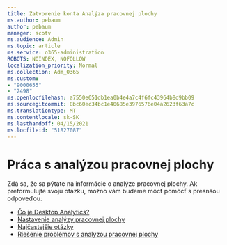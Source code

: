 ```yaml
---
title: Zatvorenie konta Analýza pracovnej plochy
ms.author: pebaum
author: pebaum
manager: scotv
ms.audience: Admin
ms.topic: article
ms.service: o365-administration
ROBOTS: NOINDEX, NOFOLLOW
localization_priority: Normal
ms.collection: Adm_O365
ms.custom:
- "9000655"
- "2498"
ms.openlocfilehash: a7550e651db1ea0b4e4a7c4f6fc43964b8d9bb09
ms.sourcegitcommit: 8bc60ec34bc1e40685e3976576e04a2623f63a7c
ms.translationtype: MT
ms.contentlocale: sk-SK
ms.lasthandoff: 04/15/2021
ms.locfileid: "51827087"
---
```

# <a name="working-with-desktop-analytics"></a>Práca s analýzou pracovnej plochy

Zdá sa, že sa pýtate na informácie o analýze pracovnej plochy. Ak preformulujte svoju otázku, možno vám budeme môcť pomôcť s presnšou odpoveďou.

- [Čo je Desktop Analytics?](https://docs.microsoft.com/configmgr/desktop-analytics/overview)
- [Nastavenie analýzy pracovnej plochy](https://docs.microsoft.com/configmgr/desktop-analytics/set-up)
- [Najčastejšie otázky](https://docs.microsoft.com/configmgr/desktop-analytics/faq)
- [Riešenie problémov s analýzou pracovnej plochy](https://docs.microsoft.com/configmgr/desktop-analytics/troubleshooting)